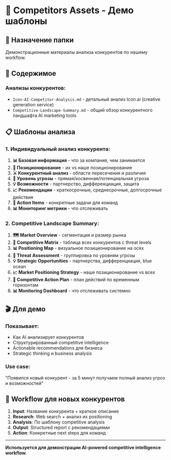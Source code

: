 # 🏁 Competitors Assets - Демо шаблоны

## 📁 **Назначение папки**
Демонстрационные материалы анализа конкурентов по нашему workflow.

## 🎯 **Содержимое**

### **Анализы конкурентов:**
- `Icon-AI-Competitor-Analysis.md` - детальный анализ Icon.ai (creative generation service)
- `Competitive-Landscape-Summary.md` - общий обзор конкурентного ландшафта AI marketing tools

## 📋 **Шаблоны анализа**

### **1. Индивидуальный анализ конкурента:**
1. **📊 Базовая информация** - что за компания, чем занимается
2. **🎯 Позиционирование** - их vs наше позиционирование  
3. **⚔️ Конкурентный анализ** - области пересечения и различия
4. **🚨 Уровень угрозы** - прямая/косвенная/потенциальная угроза
5. **💡 Возможности** - партнерство, дифференциация, защита
6. **📈 Рекомендации** - краткосрочные, среднесрочные, долгосрочные действия
7. **🎯 Action Items** - конкретные задачи для команд
8. **📊 Мониторинг метрики** - что отслеживать

### **2. Competitive Landscape Summary:**
1. **🗺️ Market Overview** - сегментация и размер рынка
2. **🏁 Competitive Matrix** - таблица всех конкурентов с threat levels
3. **📊 Positioning Map** - визуальное позиционирование на осях
4. **🚨 Threat Assessment** - группировка по уровням угрозы
5. **💡 Strategic Opportunities** - партнерства, дифференциация, blue ocean
6. **📈 Market Positioning Strategy** - наше позиционирование vs всех
7. **🎯 Competitive Action Plan** - план действий по временным горизонтам
8. **📊 Monitoring Dashboard** - что отслеживать системно

## 🎬 **Для демо**

### **Показывает**:
- Как AI анализирует конкурентов
- Структурированный competitive intelligence
- Actionable recommendations для бизнеса
- Strategic thinking и business analysis

### **Use case**:
"Появился новый конкурент - за 5 минут получаем полный анализ угроз и возможностей"

## 🔄 **Workflow для новых конкурентов**

1. **Input**: Название конкурента + краткое описание
2. **Research**: Web search + анализ их positioning
3. **Analysis**: По шаблону competitive analysis
4. **Output**: Structured report с рекомендациями
5. **Action**: Конкретные next steps для команд

---

**Используется для демонстрации AI-powered competitive intelligence workflow.**
